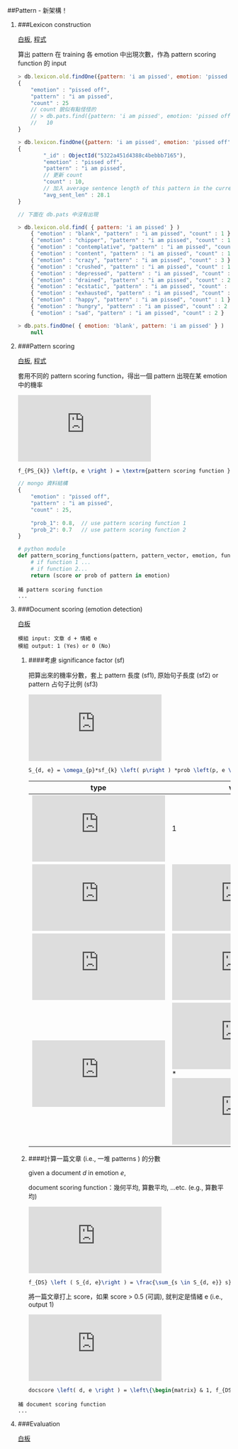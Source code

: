 ##Pattern - 新架構！

1. ###Lexicon construction

	[白板](img/new.0313.1.jpg), [程式](lexicon_construction.py)
	
	算出 pattern 在 training 各 emotion 中出現次數，作為 pattern scoring function 的 input
	
	```javascript
	> db.lexicon.old.findOne({pattern: 'i am pissed', emotion: 'pissed off'})
	{
		"emotion" : "pissed off",
		"pattern" : "i am pissed",
		"count" : 25 
		// count 貌似有點怪怪的
		// > db.pats.find({pattern: 'i am pissed', emotion: 'pissed off'}).length()
		//   10
	}
	```
	```javascript
	> db.lexicon.findOne({pattern: 'i am pissed', emotion: 'pissed off'})
	{
	        "_id" : ObjectId("5322a451d4388c4bebbb7165"),
	        "emotion" : "pissed off",
	        "pattern" : "i am pissed",
	        // 更新 count
	        "count" : 10,
	        // 加入 average sentence length of this pattern in the current emotion
	        "avg_sent_len" : 28.1
	}	
	```
	
	```javascript
	// 下面在 db.pats 中沒有出現
	
	> db.lexicon.old.find( { pattern: 'i am pissed' } )
		{ "emotion" : "blank", "pattern" : "i am pissed", "count" : 1 }
		{ "emotion" : "chipper", "pattern" : "i am pissed", "count" : 1 }
		{ "emotion" : "contemplative", "pattern" : "i am pissed", "count" : 1 }
		{ "emotion" : "content", "pattern" : "i am pissed", "count" : 1 }
		{ "emotion" : "crazy", "pattern" : "i am pissed", "count" : 3 }
		{ "emotion" : "crushed", "pattern" : "i am pissed", "count" : 1 }
		{ "emotion" : "depressed", "pattern" : "i am pissed", "count" : 1 }
		{ "emotion" : "drained", "pattern" : "i am pissed", "count" : 2 }
		{ "emotion" : "ecstatic", "pattern" : "i am pissed", "count" : 1 }
		{ "emotion" : "exhausted", "pattern" : "i am pissed", "count" : 1 }
		{ "emotion" : "happy", "pattern" : "i am pissed", "count" : 1 }
		{ "emotion" : "hungry", "pattern" : "i am pissed", "count" : 2 }
		{ "emotion" : "sad", "pattern" : "i am pissed", "count" : 2 }
	
	> db.pats.findOne( { emotion: 'blank', pattern: 'i am pissed' } )
		null
	```
	
2. ###Pattern scoring

	[白板](img/new.0313.2.jpg), [程式](pattern_scoring.py)
	
	套用不同的 pattern scoring function，得出一個 pattern 出現在某 emotion 中的機率

	![equation](http://latex.codecogs.com/gif.latex?f_%7BPS_%7Bk%7D%7D%20%5Cleft%28p%2C%20e%20%5Cright%20%29%20%3D%20%5Ctextrm%7Bpattern%20scoring%20function%20%7D%20k)
	```latex
	f_{PS_{k}} \left(p, e \right ) = \textrm{pattern scoring function } k
	```
	
	```javascript
	// mongo 資料結構
	{
		"emotion" : "pissed off",
		"pattern" : "i am pissed",
		"count" : 25,
		
		"prob_1": 0.8,  // use pattern scoring function 1
		"prob_2": 0.7   // use pattern scoring function 2
	}
	```
	
	```python
	# python module
	def pattern_scoring_functions(pattern, pattern_vector, emotion, function=1):
		# if function 1 ...
		# if function 2...
		return (score or prob of pattern in emotion)
	```
	
	```
	補 pattern scoring function
	...
	```
	
3. ###Document scoring (emotion detection)

	[白板](img/new.0313.3.jpg)
	
	```
	模組 input: 文章 d + 情緒 e
	模組 output: 1 (Yes) or 0 (No)
	```
	
	1. ####考慮 significance factor (sf)
	
		把算出來的機率分數，套上 pattern 長度 (sf1), 原始句子長度 (sf2) or pattern 占句子比例 (sf3)

		![equation](http://latex.codecogs.com/gif.latex?S_%7Bd%2C%20e%7D%20%3D%20%5Comega_%7Bp%7D*sf_%7Bk%7D%20%5Cleft%28%20p%5Cright%20%29%20*prob%20%5Cleft%28p%2C%20e%20%5Cright%20%29%20%2Cp%20%5Cin%20%5Ctextrm%7Bcollection%20of%20patterns%20in%20%7D%20d)
	
		```latex
		S_{d, e} = \omega_{p}*sf_{k} \left( p\right ) *prob \left(p, e \right ) ,p \in \textrm{collection of patterns in } d
		```
		
		type | value |
		------------ | ------------- |
		![equation](http://latex.codecogs.com/gif.latex?sf_%7B0%7D) | 1  |
		![equation](http://latex.codecogs.com/gif.latex?sf_%7B1%7D) | ![equation](http://latex.codecogs.com/gif.latex?%7Cp%7C)  |
		![equation](http://latex.codecogs.com/gif.latex?sf_%7B2%7D) | ![equation](http://latex.codecogs.com/gif.latex?1/%7Csent%7C)  |
		![equation](http://latex.codecogs.com/gif.latex?sf_%7B3%7D) | ![equation](http://latex.codecogs.com/gif.latex?sf_%7B1%7D) * ![equation](http://latex.codecogs.com/gif.latex?sf_%7B2%7D)  |
	
	1. ####計算一篇文章 (i.e., 一堆 patterns ) 的分數
	
		given a document _d_ in emotion _e_, 
	
		document scoring function：幾何平均, 算數平均, ...etc. (e.g., 算數平均)
	
		![equation](http://latex.codecogs.com/gif.latex?f_%7BDS%7D%20%5Cleft%20%28%20S_%7Bd%2C%20e%7D%5Cright%20%29%20%3D%20%5Cfrac%7B%5Csum_%7Bs%20%5Cin%20S_%7Bd%2C%20e%7D%7D%20s%7D%7B%5Cleft%20%7C%20S_%7Bd%2C%20e%7D%20%5Cright%20%7C%7D)
	
		```latex
		f_{DS} \left ( S_{d, e}\right ) = \frac{\sum_{s \in S_{d, e}} s}{\left | S_{d, e} \right |}
		```
	
		將一篇文章打上 score，如果 score > 0.5 (可調), 就判定是情緒 e (i.e., output 1)
	
		![eqaution](http://latex.codecogs.com/gif.latex?docscore%20%5Cleft%28%20d%2C%20e%20%5Cright%20%29%20%3D%20%5Cleft%5C%7B%5Cbegin%7Bmatrix%7D%20%26%201%2C%20f_%7BDS%7D%20%5Cleft%28%20S_%7Bd%2C%20e%7D%20%5Cright%20%29%20%5Cgeq%20%5Cepsilon%20%5C%5C%20%26%200%2C%20f_%7BDS%7D%20%5Cleft%28%20S_%7Bd%2C%20e%7D%20%5Cright%20%29%20%3C%20%5Cepsilon%20%5Cend%7Bmatrix%7D%5Cright.)
	
		```latex
		docscore \left( d, e \right ) = \left\{\begin{matrix} & 1, f_{DS} \left( S_{d, e} \right ) \geq \epsilon \\ & 0, f_{DS} \left( S_{d, e} \right ) < \epsilon \end{matrix}\right.
		```
	
	```
	補 document scoring function
	...
	```

4. ###Evaluation

	[白板](img/new.0313.4.jpg)
	
	
